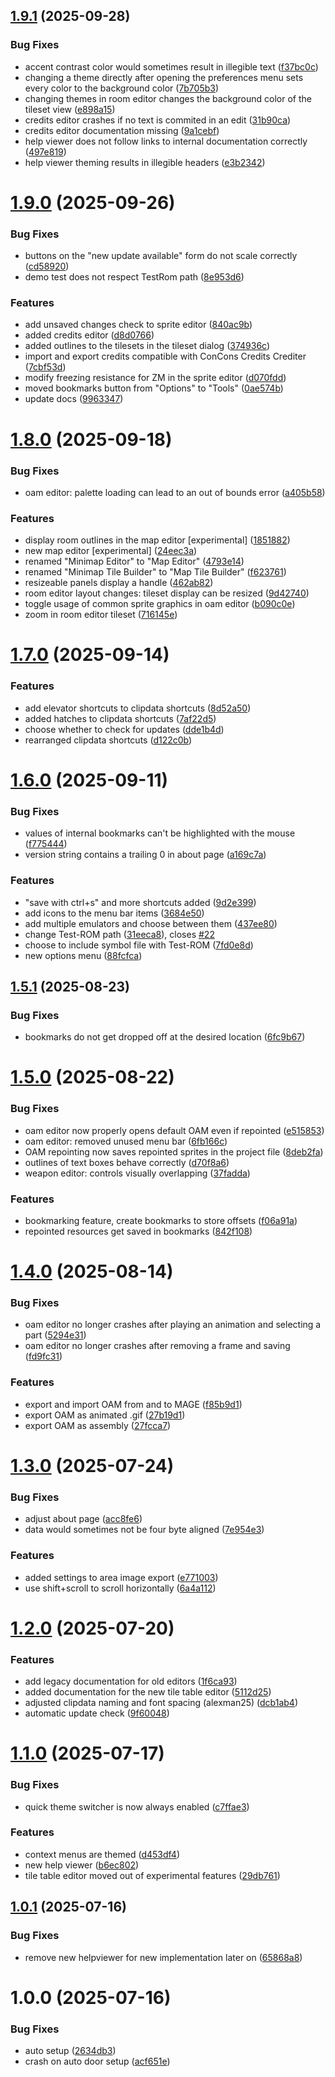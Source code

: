 ## [1.9.1](https://github.com/ConConner/MAGE-Themes/compare/v1.9.0...v1.9.1) (2025-09-28)


### Bug Fixes

* accent contrast color would sometimes result in illegible text ([f37bc0c](https://github.com/ConConner/MAGE-Themes/commit/f37bc0c9f81a41a3a39291b2382234f1586aaf6c))
* changing a theme directly after opening the preferences menu sets every color to the background color ([7b705b3](https://github.com/ConConner/MAGE-Themes/commit/7b705b3b732e3dd4501a25cc9a87134efd80a10a))
* changing themes in room editor changes the background color of the tileset view ([e898a15](https://github.com/ConConner/MAGE-Themes/commit/e898a153d0af52854c85c3ddd0b7d56f3f8433d2))
* credits editor crashes if no text is commited in an edit ([31b90ca](https://github.com/ConConner/MAGE-Themes/commit/31b90caf32e0cd07bc8405e147653238078170d7))
* credits editor documentation missing ([9a1cebf](https://github.com/ConConner/MAGE-Themes/commit/9a1cebfbc249ead9d1f9d533ddb4647eef2c179e))
* help viewer does not follow links to internal documentation correctly ([497e819](https://github.com/ConConner/MAGE-Themes/commit/497e81934f511c887da7ff6be510343c368bf371))
* help viewer theming results in illegible headers ([e3b2342](https://github.com/ConConner/MAGE-Themes/commit/e3b23423e796500ba04a9f417dccc25167460376))

# [1.9.0](https://github.com/ConConner/MAGE-Themes/compare/v1.8.0...v1.9.0) (2025-09-26)


### Bug Fixes

* buttons on the "new update available" form do not scale correctly ([cd58920](https://github.com/ConConner/MAGE-Themes/commit/cd5892011862fec1ce8ee32bd3a61046b499ea95))
* demo test does not respect TestRom path ([8e953d6](https://github.com/ConConner/MAGE-Themes/commit/8e953d6e44e39138cc28d3b9f98e226aef9641f8))


### Features

* add unsaved changes check to sprite editor ([840ac9b](https://github.com/ConConner/MAGE-Themes/commit/840ac9b1678608db6796b821b5da29b451aa8d15))
* added credits editor ([d8d0766](https://github.com/ConConner/MAGE-Themes/commit/d8d0766af8a88fc675a3033d2db003526e028c9f))
* added outlines to the tilesets in the tileset dialog ([374936c](https://github.com/ConConner/MAGE-Themes/commit/374936cee794d71332066a50d4ee3557b23588e1))
* import and export credits compatible with ConCons Credits Crediter ([7cbf53d](https://github.com/ConConner/MAGE-Themes/commit/7cbf53d2c18f786db129ecbbf72271f5040129d8))
* modify freezing resistance for ZM in the sprite editor ([d070fdd](https://github.com/ConConner/MAGE-Themes/commit/d070fddabdb63f2a53382eb5c48e0a327c08edea))
* moved bookmarks button from "Options" to "Tools" ([0ae574b](https://github.com/ConConner/MAGE-Themes/commit/0ae574b6e537e06d4fc50d9fa9d5aca0a4af6158))
* update docs ([9963347](https://github.com/ConConner/MAGE-Themes/commit/99633470191bc32dbfb1a7ac609360d8cfdb26e5))

# [1.8.0](https://github.com/ConConner/MAGE-Themes/compare/v1.7.0...v1.8.0) (2025-09-18)


### Bug Fixes

* oam editor: palette loading can lead to an out of bounds error ([a405b58](https://github.com/ConConner/MAGE-Themes/commit/a405b58eaf691356bdf7dea58ea1c1a07b331bf4))


### Features

* display room outlines in the map editor [experimental] ([1851882](https://github.com/ConConner/MAGE-Themes/commit/185188293328b92f274cf0b8cacae9228b2c6adf))
* new map editor [experimental] ([24eec3a](https://github.com/ConConner/MAGE-Themes/commit/24eec3aaed57dd88bcfa71751a419eb0626794dc))
* renamed "Minimap Editor" to "Map Editor" ([4793e14](https://github.com/ConConner/MAGE-Themes/commit/4793e14c8c8c4974dab618fc2efa1045479568a4))
* renamed "Minimap Tile Builder" to "Map Tile Builder" ([f623761](https://github.com/ConConner/MAGE-Themes/commit/f62376138ab82cdfc9e94edb872885fe51985b54))
* resizeable panels display a handle ([462ab82](https://github.com/ConConner/MAGE-Themes/commit/462ab8238d9e7b464d0841c058222e24c58e62fb))
* room editor layout changes: tileset display can be resized ([9d42740](https://github.com/ConConner/MAGE-Themes/commit/9d42740dc39106cd25b39b923cb72d13a9316109))
* toggle usage of common sprite graphics in oam editor ([b090c0e](https://github.com/ConConner/MAGE-Themes/commit/b090c0efdbad7249f635733ac0cc76588ca5ab57))
* zoom in room editor tileset ([716145e](https://github.com/ConConner/MAGE-Themes/commit/716145e7949044a743574e8f9a9569f0175da040))

# [1.7.0](https://github.com/ConConner/MAGE-Themes/compare/v1.6.0...v1.7.0) (2025-09-14)


### Features

* add elevator shortcuts to clipdata shortcuts ([8d52a50](https://github.com/ConConner/MAGE-Themes/commit/8d52a5020c7675cfcf2883ed3e24ab99e1bc4432))
* added hatches to clipdata shortcuts ([7af22d5](https://github.com/ConConner/MAGE-Themes/commit/7af22d57f097f3012b99f3db5a097126ce6e546e))
* choose whether to check for updates ([dde1b4d](https://github.com/ConConner/MAGE-Themes/commit/dde1b4d31f436b2e08e334d615185597b32f6ab9))
* rearranged clipdata shortcuts ([d122c0b](https://github.com/ConConner/MAGE-Themes/commit/d122c0b3c361b477cef5bc7255f02eda1520857b))

# [1.6.0](https://github.com/ConConner/MAGE-Themes/compare/v1.5.1...v1.6.0) (2025-09-11)


### Bug Fixes

* values of internal bookmarks can't be highlighted with the mouse ([f775444](https://github.com/ConConner/MAGE-Themes/commit/f77544494c0df89c710ca44255bc2859dbaeb053))
* version string contains a trailing 0 in about page ([a169c7a](https://github.com/ConConner/MAGE-Themes/commit/a169c7abfe6023263f32de28e4883bbaf490d361))


### Features

* "save with ctrl+s" and more shortcuts added ([9d2e399](https://github.com/ConConner/MAGE-Themes/commit/9d2e399954802ac54053c516a96a107ec03742d8))
* add icons to the menu bar items ([3684e50](https://github.com/ConConner/MAGE-Themes/commit/3684e5040078227f5de1193a102eec26c3a73e49))
* add multiple emulators and choose between them ([437ee80](https://github.com/ConConner/MAGE-Themes/commit/437ee80c8971a2bbf61654ae66e3d16b1ff2b416))
* change Test-ROM path ([31eeca8](https://github.com/ConConner/MAGE-Themes/commit/31eeca8d54849c55480ac72ae9d4562fc229855b)), closes [#22](https://github.com/ConConner/MAGE-Themes/issues/22)
* choose to include symbol file with Test-ROM ([7fd0e8d](https://github.com/ConConner/MAGE-Themes/commit/7fd0e8db6451cebba6677f28798920b6835d17a2))
* new options menu ([88fcfca](https://github.com/ConConner/MAGE-Themes/commit/88fcfca9a6013f0ef50c52fa0d2700a480a5408b))

## [1.5.1](https://github.com/ConConner/MAGE-Themes/compare/v1.5.0...v1.5.1) (2025-08-23)


### Bug Fixes

* bookmarks do not get dropped off at the desired location ([6fc9b67](https://github.com/ConConner/MAGE-Themes/commit/6fc9b6786ee14dfa3df6183480c88da0d356027a))

# [1.5.0](https://github.com/ConConner/MAGE-Themes/compare/v1.4.0...v1.5.0) (2025-08-22)


### Bug Fixes

* oam editor now properly opens default OAM even if repointed ([e515853](https://github.com/ConConner/MAGE-Themes/commit/e515853c6b90193355e6e264cecc195b32730161))
* oam editor: removed unused menu bar ([6fb166c](https://github.com/ConConner/MAGE-Themes/commit/6fb166c55531843acb6c78b38df261f2eaa97cc5))
* OAM repointing now saves repointed sprites in the project file ([8deb2fa](https://github.com/ConConner/MAGE-Themes/commit/8deb2fa553d211b37cbc35bfb95b2203290349f1))
* outlines of text boxes behave correctly ([d70f8a6](https://github.com/ConConner/MAGE-Themes/commit/d70f8a66f0bb818a33ba521f7c5d383931c997e4))
* weapon editor: controls visually overlapping ([37fadda](https://github.com/ConConner/MAGE-Themes/commit/37fadda4a817f5739c695bb2c6c58654efb1a6b9))


### Features

* bookmarking feature, create bookmarks to store offsets ([f06a91a](https://github.com/ConConner/MAGE-Themes/commit/f06a91abbc2e5ccd5d24dd3176da934091767779))
* repointed resources get saved in bookmarks ([842f108](https://github.com/ConConner/MAGE-Themes/commit/842f108fcbff3372802eccaf176fdc03d7dcaeba))

# [1.4.0](https://github.com/ConConner/MAGE-Themes/compare/v1.3.0...v1.4.0) (2025-08-14)


### Bug Fixes

* oam editor no longer crashes after playing an animation and selecting a part ([5294e31](https://github.com/ConConner/MAGE-Themes/commit/5294e3123235af4c4a7d80a93e6ddbdbc3fba498))
* oam editor no longer crashes after removing a frame and saving ([fd9fc31](https://github.com/ConConner/MAGE-Themes/commit/fd9fc314317b21065992427455c70ae62f277ee2))


### Features

* export and import OAM from and to MAGE ([f85b9d1](https://github.com/ConConner/MAGE-Themes/commit/f85b9d1852784987cf47949bfcac2d0e8911968b))
* export OAM as animated .gif ([27b19d1](https://github.com/ConConner/MAGE-Themes/commit/27b19d152fdb42a195a37ed12596b4e2d8ce7361))
* export OAM as assembly ([27fcca7](https://github.com/ConConner/MAGE-Themes/commit/27fcca70fa01c1ec232ff8d712be4d487c0d4aac))

# [1.3.0](https://github.com/ConConner/MAGE-Themes/compare/v1.2.0...v1.3.0) (2025-07-24)


### Bug Fixes

* adjust about page ([acc8fe6](https://github.com/ConConner/MAGE-Themes/commit/acc8fe63863594321e8bd5d0c987273c592d3663))
* data would sometimes not be four byte aligned ([7e954e3](https://github.com/ConConner/MAGE-Themes/commit/7e954e3e4ae00392e7c3eaa30424dc9233e0852b))


### Features

* added settings to area image export ([e771003](https://github.com/ConConner/MAGE-Themes/commit/e77100380c9307909849459d3f080123273abcdc))
* use shift+scroll to scroll horizontally ([6a4a112](https://github.com/ConConner/MAGE-Themes/commit/6a4a112d85c354c4a902e2c3caf02a3b99cb6a94))

# [1.2.0](https://github.com/ConConner/MAGE-Themes/compare/v1.1.0...v1.2.0) (2025-07-20)


### Features

* add legacy documentation for old editors ([1f6ca93](https://github.com/ConConner/MAGE-Themes/commit/1f6ca931795bf025a38ed549b1ef7b5a9f4f055e))
* added documentation for the new tile table editor ([5112d25](https://github.com/ConConner/MAGE-Themes/commit/5112d2514bc5d83f072ed990315eb4432d7865b5))
* adjusted clipdata naming and font spacing (alexman25) ([dcb1ab4](https://github.com/ConConner/MAGE-Themes/commit/dcb1ab4603fb226811c5711307c868dbd990dfb9))
* automatic update check ([9f60048](https://github.com/ConConner/MAGE-Themes/commit/9f60048eb72d771b6998a643a5f959eeb0fa26c1))

# [1.1.0](https://github.com/ConConner/MAGE-Themes/compare/v1.0.1...v1.1.0) (2025-07-17)


### Bug Fixes

* quick theme switcher is now always enabled ([c7ffae3](https://github.com/ConConner/MAGE-Themes/commit/c7ffae3960d924ef7976d45e4efd9fa98bd592db))


### Features

* context menus are themed ([d453df4](https://github.com/ConConner/MAGE-Themes/commit/d453df4f326b246afdc7f8cfeffa501f9783291e))
* new help viewer ([b6ec802](https://github.com/ConConner/MAGE-Themes/commit/b6ec8020b05f288cabffae2ed1cfb356d12bb809))
* tile table editor moved out of experimental features ([29db761](https://github.com/ConConner/MAGE-Themes/commit/29db761f45edc22a25cff82ce167149ba912f215))

## [1.0.1](https://github.com/ConConner/MAGE-Themes/compare/v1.0.0...v1.0.1) (2025-07-16)


### Bug Fixes

* remove new helpviewer for new implementation later on ([65868a8](https://github.com/ConConner/MAGE-Themes/commit/65868a89588c1b2fa715745794a935c1445a9961))

# 1.0.0 (2025-07-16)


### Bug Fixes

* auto setup ([2634db3](https://github.com/ConConner/MAGE-Themes/commit/2634db30cef955d7268cf15c7fa0511942cbf99b))
* crash on auto door setup ([acf651e](https://github.com/ConConner/MAGE-Themes/commit/acf651e612c016d86eba6eeb66fa87fc0dde47b5))
